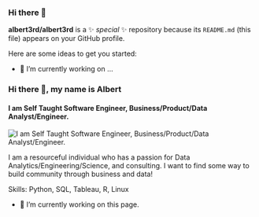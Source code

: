 ### Hi there 👋


**albert3rd/albert3rd** is a ✨ _special_ ✨ repository because its `README.md` (this file) appears on your GitHub profile.

Here are some ideas to get you started:

- 🔭 I’m currently working on ...

### Hi there 👋, my name is Albert
#### I am Self Taught Software Engineer, Business/Product/Data Analyst/Engineer. 
![I am Self Taught Software Engineer, Business/Product/Data Analyst/Engineer. ](Link)

I am a resourceful individual who has a passion for Data Analytics/Engineering/Science, and consulting. I want to find some way to build community through business and data!

Skills: Python, SQL, Tableau, R, Linux

- 🔭 I’m currently working on this page. 






